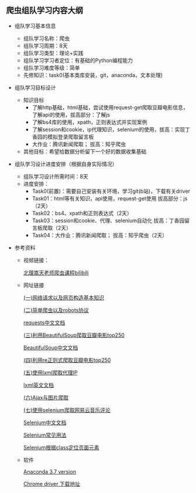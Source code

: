 ## 爬虫组队学习内容大纲

- 组队学习基本信息

  - 组队学习名称：爬虫
  - 组队学习周期：8天
  - 组队学习类型：理论+实践
  - 组队学习学习者定位：有基础的Python编程能力
  - 组队学习难度等级：简单
  - 先修知识：task0(基本类库安装，git，anaconda，文本处理)

- 组队学习目标设计

  - 知识目标
    - 了解http基础，html基础，尝试使用request-get爬取豆瓣电影信息，了解api的使用，拔高部分：了解js
    - 了解bs4库的使用，xpath，正则表达式并实现案例
    - 了解session和cookie，ip代理知识，selenium的使用，拔高：实现丁香园的模拟登录爬取留言板
    - 大作业：腾讯新闻爬取； 拔高：知乎爬虫
  - 其他目标：希望给数据分析留下一个好的数据收集基础

- 组队学习设计进度安排（根据自身实际情况）

  - 组队学习设计所需时间：8天
  - 进度安排：
    - Task0(前置)：需要自己安装有关环境，学习git(b站)，下载有关driver
    - Task01：html等有关知识，api使用，request-get使用 拔高部分：js（2天）
    - Task02：bs4、xpath和正则表达式（2天）
    - Task03：session和cookie、代理、selenium自动化 拔高：丁香园留言板爬取（2天）
    - Task04：大作业：腾讯新闻爬取； 拔高：知乎爬虫（2天）

- 参考资料

  - 视频链接：

    [北理嵩天老师爬虫课程bilibili](https://www.bilibili.com/video/av22669369/?p=1)

  - 网址链接

    [(一)网络请求以及网页构造基本知识](https://blog.csdn.net/weixin_41169182/article/details/88544657)

    [(二)简单爬虫以及robots协议](https://blog.csdn.net/weixin_41169182/article/details/88551347)

    [requests中文文档](http://cn.python-requests.org/zh_CN/latest/)

    [(三)利用BeautifulSoup爬取豆瓣电影top250](https://blog.csdn.net/weixin_41169182/article/details/88555892)

    [BeautifulSoup中文文档](https://beautifulsoup.readthedocs.io/zh_CN/v4.4.0/)

    [(四)利用re正则式爬取豆瓣电影top250](https://blog.csdn.net/weixin_41169182/article/details/88636012)

    [(五)使用lxml爬取代理IP](https://blog.csdn.net/weixin_41169182/article/details/88676729)

    [lxml英文文档](https://lxml.de/)

    [(六)Ajax与图片爬取](https://blog.csdn.net/weixin_41169182/article/details/100790908)

    [(七)使用selenium爬取网易云音乐评论](https://blog.csdn.net/weixin_41169182/article/details/100864763)

    [Selenium中文文档](https://selenium-python-zh.readthedocs.io/en/latest/)

    [Selenium常见用法](https://www.cnblogs.com/hellosecretgarden/p/9206648.html)

    [Selenium根据class定位页面元素](https://www.cnblogs.com/new-june/p/9599331.html)

  - 软件

    [Anaconda 3.7 version](https://www.anaconda.com/distribution/#download-section)

    [Chrome driver 下载地址](http://npm.taobao.org/mirrors/chromedriver/)
